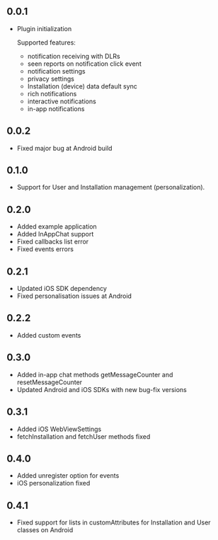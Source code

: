 ## 0.0.1

* Plugin initialization
  
  Supported features:
    - notification receiving with DLRs
    - seen reports on notification click event
    - notification settings
    - privacy settings
    - Installation (device) data default sync
    - rich notifications
    - interactive notifications
    - in-app notifications

## 0.0.2

* Fixed major bug at Android build

## 0.1.0

* Support for User and Installation management (personalization).

## 0.2.0

* Added example application
* Added InAppChat support  
* Fixed callbacks list error
* Fixed events errors

## 0.2.1
* Updated iOS SDK dependency
* Fixed personalisation issues at Android

## 0.2.2
* Added custom events

## 0.3.0
* Added in-app chat methods getMessageCounter and resetMessageCounter
* Updated Android and iOS SDKs with new bug-fix versions

## 0.3.1
* Added iOS WebViewSettings
* fetchInstallation and fetchUser methods fixed

## 0.4.0
* Added unregister option for events
* iOS personalization fixed

## 0.4.1
* Fixed support for lists in customAttributes for Installation and User classes on Android